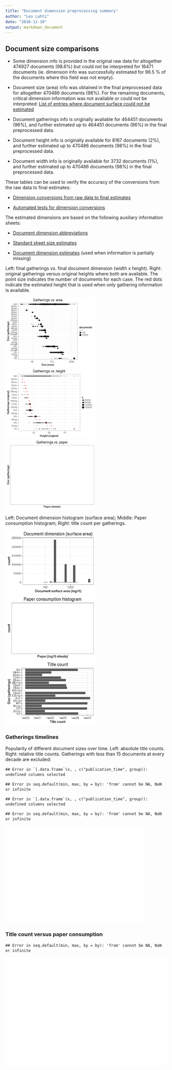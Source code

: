 ```yaml
---
title: "Document dimension preprocessing summary"
author: "Leo Lahti"
date: "2016-11-10"
output: markdown_document
---
```




## Document size comparisons

  * Some dimension info is provided in the original raw data for altogether 474927 documents (98.6%) but could not be interpreted for 16471 documents (ie. dimension info was successfully estimated for 96.5 % of the documents where this field was not empty).

  * Document size (area) info was obtained in the final preprocessed data for altogether 470486 documents (98%). For the remaining documents, critical dimension information was not available or could not be interpreted: [List of entries where document surface could not be estimated](output.tables/physical_dimension_incomplete.csv)

  * Document gatherings info is originally available for 464451 documents (96%), and further estimated up to 464451 documents (96%) in the final preprocessed data.

  * Document height info is originally available for 8167 documents (2%), and further estimated up to 470486 documents (98%) in the final preprocessed data.

  * Document width info is originally available for 3732 documents (1%), and further estimated up to 470486 documents (98%) in the final preprocessed data.


These tables can be used to verify the accuracy of the conversions from the raw data to final estimates:

  * [Dimension conversions from raw data to final estimates](output.tables/conversions_physical_dimension.csv)

  * [Automated tests for dimension conversions](https://github.com/rOpenGov/bibliographica/blob/master/inst/extdata/tests_dimension_polish.csv)



The estimated dimensions are based on the following auxiliary information sheets:

  * [Document dimension abbreviations](https://github.com/rOpenGov/bibliographica/blob/master/inst/extdata/document_size_abbreviations.csv)

  * [Standard sheet size estimates](https://github.com/rOpenGov/bibliographica/blob/master/inst/extdata/sheetsizes.csv)

  * [Document dimension estimates](https://github.com/rOpenGov/bibliographica/blob/master/inst/extdata/documentdimensions.csv) (used when information is partially missing)


  
<!--[Discarded dimension info](output.tables/dimensions_discarded.csv)-->

Left: final gatherings vs. final document dimension (width x height). Right: original gatherings versus original heights where both are available. The point size indicates the number of documents for each case. The red dots indicate the estimated height that is used when only gathering information is available. 


<img src="figure/dimension-summary-1.png" title="plot of chunk summary" alt="plot of chunk summary" width="280px" /><img src="figure/dimension-summary-2.png" title="plot of chunk summary" alt="plot of chunk summary" width="280px" /><img src="figure/dimension-summary-3.png" title="plot of chunk summary" alt="plot of chunk summary" width="280px" />


Left: Document dimension histogram (surface area);
Middle: Paper consumption histogram;
Right: title count per gatherings.

<img src="figure/dimension-sizes-1.png" title="plot of chunk sizes" alt="plot of chunk sizes" width="280px" /><img src="figure/dimension-sizes-2.png" title="plot of chunk sizes" alt="plot of chunk sizes" width="280px" /><img src="figure/dimension-sizes-3.png" title="plot of chunk sizes" alt="plot of chunk sizes" width="280px" />

### Gatherings timelines




Popularity of different document sizes over time. Left: absolute title counts. Right: relative title counts. Gatherings with less than 15 documents at every decade are excluded:



```
## Error in `[.data.frame`(x, , c("publication_time", group)): undefined columns selected
```

```
## Error in seq.default(min, max, by = by): 'from' cannot be NA, NaN or infinite
```

```
## Error in `[.data.frame`(x, , c("publication_time", group)): undefined columns selected
```

```
## Error in seq.default(min, max, by = by): 'from' cannot be NA, NaN or infinite
```

<img src="figure/dimension-compbyformat-1.png" title="plot of chunk compbyformat" alt="plot of chunk compbyformat" width="430px" />


### Title count versus paper consumption




```
## Error in seq.default(min, max, by = by): 'from' cannot be NA, NaN or infinite
```

![plot of chunk title_vs_paper](figure/dimension-title_vs_paper-1.png)

<!--


## Average document dimensions 

Here we use the original data only:

![plot of chunk avedimstime](figure/dimension-avedimstime-1.png)




Only the most frequently occurring gatherings are listed here:


|gatherings.original | mean.width| median.width| mean.height| median.height|   n|
|:-------------------|----------:|------------:|-----------:|-------------:|---:|
|1to                 |      29.06|        29.06|       41.57|         41.57|  28|
|2fo                 |      21.96|        21.96|       36.98|         36.98| 777|
|4to                 |      18.81|        18.81|       21.75|         21.75| 525|
|8vo                 |      16.33|        16.33|       19.19|         19.19| 670|
|12mo                |      12.00|        12.00|       15.55|         15.55| 107|
|16mo                |      11.00|        11.00|       11.04|         11.04|  23|
|18mo                |      10.00|        10.00|       11.40|         11.40|   5|

-->
